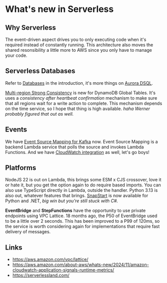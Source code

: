# What's new in Serverless

## Why Serverless

The event-driven aspect drives you to only executing code when it's required instead of constantly running.
This architecture also moves the shared resonsibility a little more to AWS since you only have to manage your code.

## Serverless Databases

Refer to [Databases](./1-introduction.md#databases) in the introduction, it's more things on [Aurora DSQL](https://aws.amazon.com/rds/aurora/dsql/).

[Multi-region Strong Consistency](https://docs.aws.amazon.com/amazondynamodb/latest/developerguide/multi-region-strong-consistency-gt.html) is new for
DynamoDB Global Tables. It's uses a _consistency after heartbeat confirmation_ mechanism to make sure that all regions wait for a write action to complete.
This mechanism depends on the time service, so I hope that thing is high available. _haha Werner probably figured that out as well._

## Events

We have [Event Source Mapping for Kafka](https://docs.aws.amazon.com/lambda/latest/dg/with-kafka-configure.html) now. Event Source Mapping is a backend
Lambda service that polls the source and invokes Lambda Functions. And we have [CloudWatch integration](https://aws.amazon.com/blogs/compute/introducing-new-event-source-mapping-esm-metrics-for-aws-lambda/)
as well, let's go boys!

## Platforms

NodeJS 22 is out on Lambda, this brings some ESM x CJS crossover, love it or hate it, but you get the option again to do require based imports. You can also
use TypeScript directly in Lambda, outside the handler. Python 3.13 is also out, whatever features that brings. [SnapStart](https://docs.aws.amazon.com/lambda/latest/dg/snapstart.html)
is now available for Python and .NET, _big win but you're still stuck with C#._

**EventBridge** and **StepFunctions** have the opportunity to use private endpoints using VPC Lattice. 18 months ago, the P50 of EventBridge used to be a little over 2
seconds. This has been improved to a P99 of 120ms, so the service is worth considering again for implementations that require fast delivery of messages.

## Links

- <https://aws.amazon.com/vpc/lattice/>
- <https://aws.amazon.com/about-aws/whats-new/2024/11/amazon-cloudwatch-application-signals-runtime-metrics/>
- <https://serverlessland.com/>
